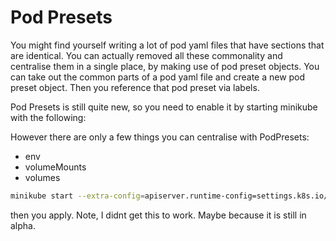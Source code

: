 # Pod Presets

You might find yourself writing a lot of pod yaml files that have sections that are identical. You can actually removed all these commonality and centralise them in a single place, by making use of pod preset objects. You can take out the common parts of a pod yaml file and create a new pod preset object. Then you reference that pod preset via labels. 

Pod Presets is still quite new, so you need to enable it by starting minikube with the following:

However there are only a few things you can centralise with PodPresets:

- env
- volumeMounts
- volumes



```bash
minikube start --extra-config=apiserver.runtime-config=settings.k8s.io/v1alpha1=true --extra-config=apiserver.enable-admission-plugins=Initializers,NamespaceLifecycle,LimitRanger,ServiceAccount,DefaultStorageClass,DefaultTolerationSeconds,NodeRestriction,MutatingAdmissionWebhook,ValidatingAdmissionWebhook,ResourceQuota,PodPreset
```

then you apply. Note, I didnt get this to work. Maybe because it is still in alpha. 

